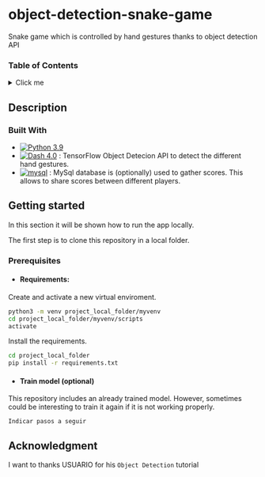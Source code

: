 # object-detection-snake-game
Snake game which is controlled by hand gestures thanks to object detection API

### Table of Contents
<details>
  <summary>Click me</summary>
  
  ### Contents
  1. [Description](#description)
  2. [Built With](#built-with)
  3. [Challenges](#challenges)
  4. [Getting Started](#getting-started)
</details>

## Description

### Built With

- [![Python 3.9](https://img.shields.io/badge/python-3.9-blue.svg)](https://www.python.org/downloads/release/python-390/)
- [![Dash 4.0](https://img.shields.io/badge/TensorFlow-2-green.svg)](https://dash.plotly.com/) : TensorFlow Object Detecion API to detect the different hand gestures.
- [![mysql](https://img.shields.io/badge/MySQL-database-orange?style=flate&logo=mysql&logoColor=white.svg)](https://mysql.com/) : MySql database is (optionally) used to gather scores. This allows to share scores between different players.

## Getting started

In this section it will be shown how to run the app locally.

The first step is to clone this repository in a local folder.

### Prerequisites

- #### Requirements:
Create and activate a new virtual enviroment.
```sh
python3 -m venv project_local_folder/myvenv
cd project_local_folder/myvenv/scripts
activate
```

Install the requirements.
```sh
cd project_local_folder
pip install -r requirements.txt
```

- #### Train model (optional)
This repository includes an already trained model. However, sometimes could be interesting to train it again if it is not working properly.

`Indicar pasos a seguir`

## Acknowledgment

I want to thanks USUARIO for his `Object Detection` tutorial

